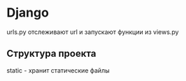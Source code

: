 # Django

urls.py отслеживают url и запускают функции из views.py

## Структура проекта

static - хранит статические файлы